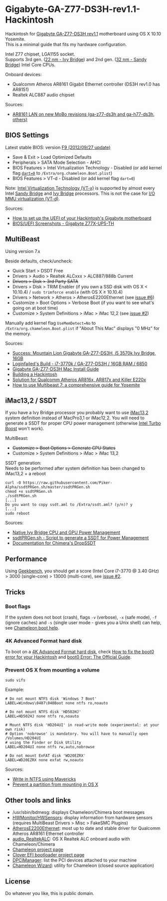 # Gigabyte-GA-Z77-DS3H-rev1.1-Hackintosh

Hackintosh for [Gigabyte GA-Z77-DS3H rev1.1](http://www.gigabyte.com/products/product-page.aspx?pid=4326) motherboard using OS X 10.10 Yosemite.  
This is a minimal guide that fits my hardware configuration.

Intel Z77 chipset, LGA1155 socket.  
Supports 3rd gen. ([22 nm - Ivy Bridge](http://en.wikipedia.org/wiki/Ivy_Bridge_(microarchitecture))) and 2nd gen. ([32 nm - Sandy Bridge](http://en.wikipedia.org/wiki/Sandy_Bridge)) Intel Core CPUs.

Onboard devices:
- Qualcomm Atheros AR8161 Gigabit Ethernet controller (DS3H rev1.0 has AR8151)
- Realtek ALC887 audio chipset

Sources:
- [AR8161 LAN on new MoBo revisions (ga-z77-ds3h and ga-h77-ds3h, others)](http://www.tonymacx86.com/desktop-compatibility/77447-ar8161-lan-new-mobo-revisions-ga-z77-ds3h-ga-h77-ds3h-others.html)

## BIOS Settings

Latest stable BIOS: version [F9 (2012/09/27 update)](http://www.gigabyte.com/products/product-page.aspx?pid=4326#bios)
- Save & Exit > Load Optimized Defaults
- Peripherals > SATA Mode Selection - AHCI
- BIOS Features > Intel Virtualization Technology - Disabled (or add kernel flag [`dart=0`](https://github.com/tkrotoff/Gigabyte-GA-Z77-DS3H-rev1.1-Hackintosh/issues/1) to `/Extra/org.chameleon.Boot.plist`)
- BIOS Features > VT-d - Disabled (or add kernel flag `dart=0`)

Note: [Intel Virtualization Technology (VT-x)](http://en.wikipedia.org/wiki/X86_virtualization#Intel_virtualization_.28VT-x.29)
is supported by almost every Intel [Sandy Bridge](http://en.wikipedia.org/wiki/Sandy_Bridge_%28microarchitecture%29)
and [Ivy Bridge](http://en.wikipedia.org/wiki/Ivy_Bridge_%28microarchitecture%29) processors.
This is not the case for [I/O MMU virtualization (VT-d)](http://en.wikipedia.org/wiki/X86_virtualization#I.2FO_MMU_virtualization_.28AMD-Vi_and_VT-d.29).

Sources:
- [How to set up the UEFI of your Hackintosh's Gigabyte motherboard](http://www.macbreaker.com/2012/08/set-up-hackintosh-gigabyte-uefi.html)
- [BIOS/UEFI Screenshots - Gigabyte Z77X-UP5-TH](http://www.tonymacx86.com/bios-uefi/130888-bios-uefi-screenshots-gigabyte-z77x-up5-th.html)

## MultiBeast

Using version 7.x

Beside defaults, check/uncheck:
- Quick Start > DSDT Free
- Drivers > Audio > Realtek ALCxxx > ALC887/888b Current
- ~~Drivers > Disk > 3rd Party SATA~~
- Drivers > Disk > TRIM Enabler (if you own a SSD disk with OS X < 10.10.4) / `sudo trimforce enable` (with OS X ≥ 10.10.4)
- Drivers > Network > Atheros > AtherosE2200Ethernet (see [issue #6]( https://github.com/tkrotoff/Gigabyte-GA-Z77-DS3H-rev1.1-Hackintosh/issues/6))
- Customize > Boot Options > Verbose Boot (if you want to see what's going on at boot time)
- Customize > System Definitions > iMac > iMac 12,2 (see [issue #2](https://github.com/tkrotoff/Gigabyte-GA-Z77-DS3H-rev1.1-Hackintosh/issues/2))

Manually add kernel flag `UseMemDetect=No` to `/Extra/org.chameleon.Boot.plist` if "About This Mac" displays "0 MHz" for the memory.

Sources:
- [Success: Mountain Lion Gigabyte GA-Z77-DS3H, i5 3570k Ivy Bridge, 16GB](http://www.tonymacx86.com/user-builds/75407-success-mountain-lion-gigabyte-ga-z77-ds3h-i5-3570k-ivy-bridge-16gb.html)
- [Loginfailed's Build - i7-3770k / GA-Z77-DS3H / 16GB RAM / 6850](http://www.tonymacx86.com/golden-builds/74578-loginfaileds-build-i7-3770k-ga-z77-ds3h-16gb-ram-6850-a.html)
- [Gigabyte GA-Z77-DS3H Mac Install Guide](http://www.insanelymac.com/forum/topic/283293-gigabyte-ga-z77-ds3h-mac-install-guide/)
- [Building a Hackintosh](http://www.savjee.be/2012/12/building-a-hackintosh/)
- [Solution for Qualcomm Atheros AR816x, AR817x and Killer E220x](http://www.insanelymac.com/forum/topic/300056-solution-for-qualcomm-atheros-ar816x-ar817x-and-killer-e220x/)
- [How to use Multibeast 7: a comprehensive guide for Yosemite](http://www.macbreaker.com/2014/11/how-to-use-multibeast-7-yosemite-guide.html)

## iMac13,2 / SSDT

If you have a Ivy Bridge processor you probably want to use [iMac13,2](https://github.com/tkrotoff/Gigabyte-GA-Z77-DS3H-rev1.1-Hackintosh/issues/2) system definition instead of MacPro3,1 or iMac12,2. You will need to generate a SSDT for proper CPU power management (otherwise [Intel Turbo Boost](https://en.wikipedia.org/wiki/Intel_Turbo_Boost) won't work).

MultiBeast:
- ~~Customize > Boot Options > Generate CPU States~~
- Customize > System Definitions > iMac > iMac 13,2

SSDT generation:  
Needs to be performed after system definition has been changed to iMac13,2 + a reboot
```Shell
curl -O https://raw.githubusercontent.com/Piker-Alpha/ssdtPRGen.sh/master/ssdtPRGen.sh
chmod +x ssdtPRGen.sh
./ssdtPRGen.sh
[...]
Do you want to copy ssdt.aml to /Extra/ssdt.aml? (y/n)? y
[...]
sudo reboot
```

Sources:
- [Native Ivy Bridge CPU and GPU Power Management](http://www.tonymacx86.com/mountain-lion-desktop-support/86807-ml-native-ivy-bridge-cpu-gpu-power-management.html)
- [ssdtPRGen.sh - Script to generate a SSDT for Power Management](https://github.com/Piker-Alpha/ssdtPRGen.sh)
- [Documentation for Chimera's DropSSDT](http://www.tonymacx86.com/hp-probook-4530s/56487-documentation-chimeras-dropssdt.html)

## Performance

Using [Geekbench](http://www.primatelabs.com/geekbench/), you should get a score (Intel Core i7-3770 @ 3.40 GHz) > 3000 (single-core) > 13000 (multi-core), see [issue #2](https://github.com/tkrotoff/Gigabyte-GA-Z77-DS3H-rev1.1-Hackintosh/issues/2).

## Tricks

### Boot flags

If the system does not boot (crash), flags `-v` (verbose), `-x` (safe mode), `-f` (ignore caches) and `-s` (single user mode - gives you a Unix shell) can help, see [Chameleon boot help](http://forge.voodooprojects.org/p/chameleon/source/tree/HEAD/trunk/doc/BootHelp.txt).

### 4K Advanced Format hard disk

To boot on a [4K Advanced Format hard disk](http://en.wikipedia.org/wiki/Advanced_Format), check [How to fix the boot0 error for your Hackintosh](http://www.macbreaker.com/2012/02/hackintosh-boot0-error.html) and [boot0 Error: The Official Guide](http://www.tonymacx86.com/25-boot0-error-official-guide.html).

### Prevent OS X from mounting a volume

```Shell
sudo vifs
```

Example:
```
# Do not mount NTFS disk 'Windows 7 Boot'
LABEL=Windows\0407\040Boot none ntfs ro,noauto

# Do not mount NTFS disk 'HD502HJ'
LABEL=HD502HJ none ntfs ro,noauto

# Mount NTFS disk 'HD204UI' in read-write mode (experimental: at your own risk)
# Option 'nobrowse' is mandatory. You will have to manually open /Volumes/HD204UI
# using the Finder or Disk Utility
LABEL=HD204UI none ntfs rw,auto,nobrowse

# Do not mount ExFAT disk 'WD20EZRX'
LABEL=WD20EZRX none exfat rw,noauto
```

Sources:
- [Write in NTFS using Mavericks](http://apple.stackexchange.com/a/112990)
- [Prevent a partition from mounting in OS X](http://www.cnet.com/how-to/prevent-a-partition-from-mounting-in-os-x/)

## Other tools and links

- /usr/sbin/bdmesg: displays Chameleon/Chimera boot messages
- [HWMonitor/HWSensors](https://github.com/kozlek/HWSensors): display information from hardware sensors (requires MultiBeast Drivers > Misc > FakeSMC Plugins)
- [AtherosE2200Ethernet](https://github.com/Mieze/AtherosE2200Ethernet): most up to date and stable driver for Qualcomm Atheros AR8161 Ethernet controller
- [audio_RealtekALC](https://github.com/toleda/audio_RealtekALC): OS X Realtek ALC onboard audio with Chameleon/Chimera
- [Chameleon project page](http://forge.voodooprojects.org/p/chameleon/)
- [Clover EFI bootloader project page](http://sourceforge.net/projects/cloverefiboot/)
- [DPCIManager](http://sourceforge.net/projects/dpcimanager/): list the PCI devices attached to your machine
- [Chameleon Wizard](http://www.insanelymac.com/forum/topic/257464-chameleon-wizard-utility-for-chameleon): utility for Chameleon (closed source application)

## License

Do whatever you like, this is public domain.
